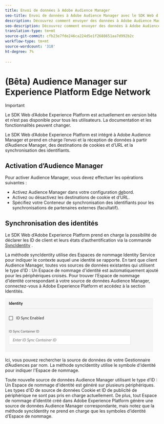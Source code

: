 ```yaml
---
title: Envoi de données à Adobe Audience Manager
seo-title: Envoi de données à Adobe Audience Manager avec le SDK Web d’Adobe Experience Platform
description: Découvrez comment envoyer des données à Adobe Audience Manager avec le SDK Web Experience Platform
seo-description: Découvrez comment envoyer des données à Adobe Audience Manager avec le SDK Web Experience Platform
translation-type: tm+mt
source-git-commit: cfb23e7fde246ca224d5e1f2688651aa7d992b2c
workflow-type: tm+mt
source-wordcount: '318'
ht-degree: 7%

---
```



# (Bêta) Audience Manager sur Experience Platform Edge Network

>[!IMPORTANT]
>
>Le SDK Web d’Adobe Experience Platform est actuellement en version bêta et n’est pas disponible pour tous les utilisateurs. La documentation et les fonctionnalités peuvent changer.

Le SDK Web d’Adobe Experience Platform est intégré à Adobe Audience Manager et prend en charge l’envoi et la réception de données à partir d’Audience Manager, des destinations de cookies et d’URL et la synchronisation des identifiants.

## Activation d’Audience Manager

Pour activer Audience Manager, vous devez effectuer les opérations suivantes :

- Activez Audience Manager dans votre configuration [de](../../fundamentals/edge-configuration.md)bord.
- Activez ou désactivez les destinations de cookie et d’URL.
- Spécifiez votre Conteneur de synchronisation des identifiants pour les synchronisations de partenaires externes (facultatif).

## Synchronisation des identités

Le SDK Web d’Adobe Experience Platform prend en charge la possibilité de déclarer les ID de client et leurs états d’authentification via la commande [SyncIdentity](../../fundamentals/identity.md) .

La méthode syncIdentity utilise des Espaces de nommage [](../../../identity/../identity-service/namespaces.md) Identity Service pour indiquer le contexte auquel une identité se rapporte. En tant que client Audience Manager, toutes vos sources de données existantes qui utilisent le type d’ID : Un Espace de nommage d&#39;identité est automatiquement ajouté pour les périphériques croisés. Pour trouver l’Espace de nommage d’identité correspondant à votre source de données Audience Manager, connectez-vous à Adobe Experience Platform et accédez à la section Identités.

![Vue de l’interface utilisateur Espaces de nommage](../../../assets/edge_configuration_identity.png)

Ici, vous pouvez rechercher la source de données de votre Gestionnaire d’Audiences par nom. La méthode syncIdentity utilise le symbole d&#39;identité pour indiquer l&#39;Espace de nommage.

Toute nouvelle source de données Audience Manager utilisant le type d’ID : Un Espace de nommage d&#39;identité est généré sur plusieurs périphériques. Les types d’ID de source de données Cookie et ID de publicité de périphérique ne sont pas pris en charge actuellement. De plus, tout Espace de nommage d’identité créé dans Adobe Experience Platform génère une source de données Audience Manager correspondante, mais notez que la méthode syncIdentity ne prend en charge que les symboles d’identité d’Espace de nommage.
